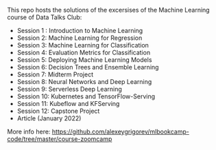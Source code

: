 This repo hosts the solutions of the excersises of the Machine Learning course of Data Talks Club: 

+ Session 1 : Introduction to Machine Learning
+ Session 2: Machine Learning for Regression 
+ Session 3: Machine Learning for Classification 
+ Session 4: Evaluation Metrics for Classification 
+ Session 5: Deploying Machine Learning Models 
+ Session 6: Decision Trees and Ensemble Learning 
+ Session 7: Midterm Project 
+ Session 8: Neural Networks and Deep Learning 
+ Session 9: Serverless Deep Learning 
+ Session 10: Kubernetes and TensorFlow-Serving 
+ Session 11: Kubeflow and KFServing 
+ Session 12: Capstone Project 
+ Article (January 2022)

More info here: https://github.com/alexeygrigorev/mlbookcamp-code/tree/master/course-zoomcamp
